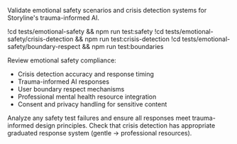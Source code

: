 Validate emotional safety scenarios and crisis detection systems for Storyline's trauma-informed AI.

!cd tests/emotional-safety && npm run test:safety
!cd tests/emotional-safety/crisis-detection && npm run test:crisis-detection
!cd tests/emotional-safety/boundary-respect && npm run test:boundaries

Review emotional safety compliance:
- Crisis detection accuracy and response timing
- Trauma-informed AI responses
- User boundary respect mechanisms
- Professional mental health resource integration
- Consent and privacy handling for sensitive content

Analyze any safety test failures and ensure all responses meet trauma-informed design principles. Check that crisis detection has appropriate graduated response system (gentle → professional resources).